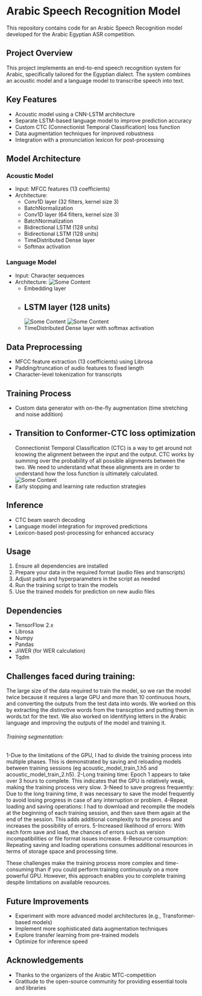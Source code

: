 # Arabic Speech Recognition Model

This repository contains code for an Arabic Speech Recognition model developed for the Arabic Egyptian ASR competition.

## Project Overview

This project implements an end-to-end speech recognition system for Arabic, specifically tailored for the Egyptian dialect. The system combines an acoustic model and a language model to transcribe speech into text.

## Key Features

- Acoustic model using a CNN-LSTM architecture
- Separate LSTM-based language model to improve prediction accuracy
- Custom CTC (Connectionist Temporal Classification) loss function
- Data augmentation techniques for improved robustness
- Integration with a pronunciation lexicon for post-processing

## Model Architecture

### Acoustic Model
- Input: MFCC features (13 coefficients)
- Architecture:
  - Conv1D layer (32 filters, kernel size 3)
  - BatchNormalization
  - Conv1D layer (64 filters, kernel size 3)
  - BatchNormalization
  - Bidirectional LSTM (128 units)
  - Bidirectional LSTM (128 units)
  - TimeDistributed Dense layer
  - Softmax activation

### Language Model
- Input: Character sequences
- Architecture:
   <img src="https://i.sstatic.net/984pp.png" alt="Some Content">
  - Embedding layer
  - ## LSTM layer (128 units)
    <img src="https://www.baeldung.com/wp-content/ql-cache/quicklatex.com-a79d43c09bb28f999cf3ea38279366de_l3.svg" alt="Some Content">
    <img src="https://www.baeldung.com/wp-content/uploads/sites/4/2022/01/bilstm-1-1024x384.png" alt="Some Content">
  - TimeDistributed Dense layer with softmax activation

## Data Preprocessing

- MFCC feature extraction (13 coefficients) using Librosa
- Padding/truncation of audio features to fixed length
- Character-level tokenization for transcripts

## Training Process

- Custom data generator with on-the-fly augmentation (time stretching and noise addition)
- ## Transition to Conformer-CTC loss optimization
  Connectionist Temporal Classification (CTC) is a way to get around not knowing the alignment between the input and the output.
   CTC works by summing over the probability of all possible alignments between the two. We need to understand what these alignments are 
   in order to understand how the loss function is ultimately calculated.
   <img src="https://distill.pub/2017/ctc/assets/ctc_cost.svg" alt="Some Content">
- Early stopping and learning rate reduction strategies

## Inference

- CTC beam search decoding
- Language model integration for improved predictions
- Lexicon-based post-processing for enhanced accuracy

## Usage

1. Ensure all dependencies are installed
2. Prepare your data in the required format (audio files and transcripts)
3. Adjust paths and hyperparameters in the script as needed
4. Run the training script to train the models
5. Use the trained models for prediction on new audio files

## Dependencies

- TensorFlow 2.x
- Librosa
- Numpy
- Pandas
- JiWER (for WER calculation)
- Tqdm
## Challenges faced during training:
 The large size of the data required to train the model, so we ran the model twice because it requires a large GPU and more than 10 
 continuous hours, and converting the outputs from the test data into words. We worked on this by extracting the distinctive words from 
 the transcption and putting them in words.txt for the text. We also worked on identifying letters in the Arabic language and improving 
 the outputs of the model and training it.
 <h6>Training segmentation:</h6>
  1-Due to the limitations of the GPU, I had to divide the training process into multiple phases. This is demonstrated by saving and 
    reloading models between training sessions (eg acoustic_model_train_1.h5 and acoustic_model_train_2.h5).
  2-Long training time:
    Epoch 1 appears to take over 3 hours to complete. This indicates that the GPU is relatively weak, making the training process very 
    slow.
  3-Need to save progress frequently:
     Due to the long training time, it was necessary to save the model frequently to avoid losing progress in case of any interruption 
     or problem.
  4-Repeat loading and saving operations:
      I had to download and recompile the models at the beginning of each training session, and then save them again at the end of the 
      session. This adds additional complexity to the process and increases the possibility of errors.
  5-Increased likelihood of errors:
    With each form save and load, the chances of errors such as version incompatibilities or file format issues increase.
  6-Resource consumption:
    Repeating saving and loading operations consumes additional resources in terms of storage space and processing time.

These challenges make the training process more complex and time-consuming than if you could perform training continuously on a more powerful GPU. However, this approach enables you to complete training despite limitations on available resources.


## Future Improvements

- Experiment with more advanced model architectures (e.g., Transformer-based models)
- Implement more sophisticated data augmentation techniques
- Explore transfer learning from pre-trained models
- Optimize for inference speed

## Acknowledgements

- Thanks to the organizers of the Arabic MTC-competition
- Gratitude to the open-source community for providing essential tools and libraries

